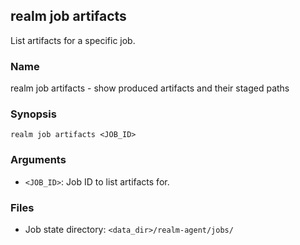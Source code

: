 ## realm job artifacts

List artifacts for a specific job.

### Name

realm job artifacts - show produced artifacts and their staged paths

### Synopsis

```
realm job artifacts <JOB_ID>
```

### Arguments

- `<JOB_ID>`: Job ID to list artifacts for.

### Files

- Job state directory: `<data_dir>/realm-agent/jobs/`


